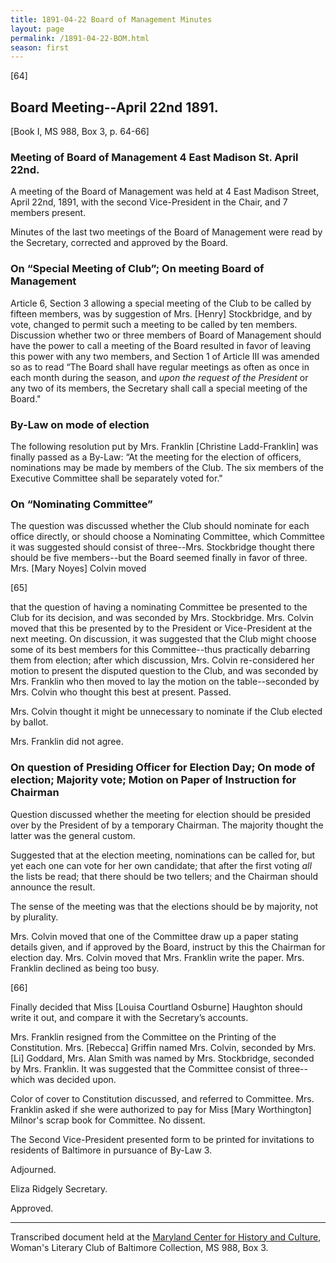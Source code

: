 ```yaml
---
title: 1891-04-22 Board of Management Minutes
layout: page
permalink: /1891-04-22-BOM.html
season: first
---
```


<style>
    #maincontent{
        font-size:1.4em;
    }
</style>
[64]

## Board Meeting--April 22nd 1891.
[Book I, MS 988, Box 3, p. 64-66]

### Meeting of Board of Management 4 East Madison St. April 22nd.

A meeting of the Board of Management was held at 4 East Madison Street, April 22nd, 1891, with the second Vice-President in the Chair, and 7 members present.

Minutes of the last two meetings of the Board of Management were read by the Secretary, corrected and approved by the Board.

### On “Special Meeting of Club”; On meeting Board of Management

Article 6, Section 3 allowing a special meeting of the Club to be called by fifteen members, was by suggestion of Mrs. [Henry] Stockbridge, and by vote, changed to permit such a meeting to be called by ten members. Discussion whether two or three members of Board of Management should have the power to call a meeting of the Board resulted in favor of leaving this power with any two members, and Section 1 of Article III was amended so as to read “The Board shall have regular meetings as often as once in each month during the season, and _upon the request of the President_ or any two of its members, the Secretary shall call a special meeting of the Board."

### By-Law on mode of election

The following resolution put by Mrs. Franklin [Christine Ladd-Franklin] was finally passed as a By-Law: “At the meeting for the election of officers, nominations may be made by members of the Club. The six members of the Executive Committee shall be separately voted for."

### On “Nominating Committee”

The question was discussed whether the Club should nominate for each office directly, or should choose a Nominating Committee, which Committee it was suggested should consist of three--Mrs. Stockbridge thought there should be five members--but the Board seemed finally in favor of three. Mrs. [Mary Noyes] Colvin moved

[65]

that the question of having a nominating Committee be presented to the Club for its decision, and was seconded by Mrs. Stockbridge. Mrs. Colvin moved that this be presented by to the President or Vice-President at the next meeting. On discussion, it was suggested that the Club might choose some of its best members for this Committee--thus practically debarring them from election; after which discussion, Mrs. Colvin re-considered her motion to present the disputed question to the Club, and was seconded by Mrs. Franklin who then moved to lay the motion on the table--seconded by Mrs. Colvin who thought this best at present. Passed.

Mrs. Colvin thought it might be unnecessary to nominate if the Club elected by ballot.

Mrs. Franklin did not agree.

### On question of Presiding Officer for Election Day; On mode of election; Majority vote; Motion on Paper of Instruction for Chairman

Question discussed whether the meeting for election should be presided over by the President of by a temporary Chairman. The majority thought the latter was the general custom.

Suggested that at the election meeting, nominations can be called for, but yet each one can vote for her own candidate; that after the first voting _all_ the lists be read; that there should be two tellers; and the Chairman should announce the result.

The sense of the meeting was that the elections should be by majority, not by plurality.

Mrs. Colvin moved that one of the Committee draw up a paper stating details given, and if approved by the Board, instruct by this the Chairman for election day. Mrs. Colvin moved that Mrs. Franklin write the paper. Mrs. Franklin declined as being too busy.

[66]

Finally decided that Miss [Louisa Courtland Osburne] Haughton should write it out, and compare it with the Secretary’s accounts.

Mrs. Franklin resigned from the Committee on the Printing of the Constitution. Mrs. [Rebecca] Griffin named Mrs. Colvin, seconded by Mrs. [Li] Goddard, Mrs. Alan Smith was named by Mrs. Stockbridge, seconded by Mrs. Franklin. It was suggested that the Committee consist of three--which was decided upon.

Color of cover to Constitution discussed, and referred to Committee. Mrs. Franklin asked if she were authorized to pay for Miss [Mary Worthington] Milnor's scrap book for Committee. No dissent.

The Second Vice-President presented form to be printed for invitations to residents of Baltimore in pursuance of By-Law 3.

Adjourned.

Eliza Ridgely
Secretary.

Approved.

<hr>

Transcribed document held at the [Maryland Center for History and Culture](http://mdhs.org/), Woman's Literary Club of Baltimore Collection, MS 988, Box 3. 
